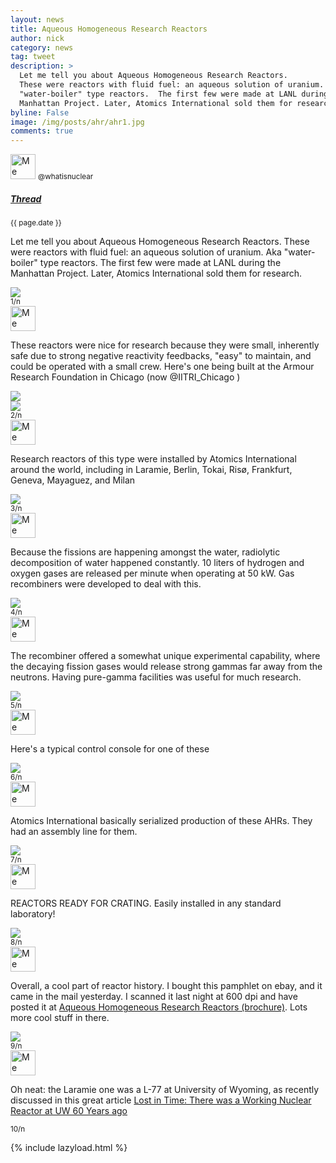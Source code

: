 ```yaml
---
layout: news
title: Aqueous Homogeneous Research Reactors
author: nick
category: news
tag: tweet
description: >
  Let me tell you about Aqueous Homogeneous Research Reactors.
  These were reactors with fluid fuel: an aqueous solution of uranium. Aka
  "water-boiler" type reactors.  The first few were made at LANL during the 
  Manhattan Project. Later, Atomics International sold them for research.
byline: False
image: /img/posts/ahr/ahr1.jpg
comments: true
---
```


<div class="row">
<div class="col-md-6" markdown="1">

<div class="list-group">
  <div class="list-group-item">
    <div class="d-flex w-100 justify-content-between">
      <img src="/img/IMG_4937_sm.png" class="rounded-circle mr-1" alt="Me" width="40" height="40">
      <small>@whatisnuclear</small>
      <h5 class="mb-1 p-2"><a href="https://twitter.com/whatisnuclear/status/1791521446281498801">Thread</a></h5>
      <small>{{ page.date }}</small>
    </div>
    <div class="card">
    <p class="mb-1 p-2">Let me tell you about Aqueous Homogeneous Research Reactors.
    These were reactors with fluid fuel: an aqueous solution of uranium. Aka
    "water-boiler" type reactors.  The first few were made at LANL during the 
    Manhattan Project. Later, Atomics International sold them for research.</p>
    <img src="/img/posts/ahr/ahr1.jpg" class="rounded mx-auto card-img w-75"> 
  </div>
    <small>1/n</small>
  </div>

  <div class="list-group-item">
    <div class="d-flex w-100 justify-content-between">
      <img src="/img/IMG_4937_sm.png" class="rounded-circle mr-1" alt="Me" width="40" height="40">
    </div>
    <div class="card">
    <p class="mb-1 p-2">These reactors were nice for research because they were
    small, inherently safe due to strong negative reactivity feedbacks, "easy"
    to maintain, and could be operated with a small crew. Here's one being built
    at the Armour Research Foundation in Chicago (now @IITRI_Chicago ) </p>
    <div class="row">
      <div class="col-6">
        <a href="/img/posts/ahr/ahr2.jpg"><img src="/img/posts/ahr/ahr2.jpg" class="rounded mx-auto card-img"></a>
      </div>
      <div class="col-6">
        <a href="/img/posts/ahr/ahr3.jpg"><img src="/img/posts/ahr/ahr3.jpg" class="rounded mx-auto card-img"></a>
      </div>
    </div>
  </div>
    <small>2/n</small>
  </div>

  <div class="list-group-item">
    <div class="d-flex w-100 justify-content-between">
      <img src="/img/IMG_4937_sm.png" class="rounded-circle mr-1" alt="Me" width="40" height="40">
    </div>
    <div class="card"> <p class="mb-1 p-2">Research reactors of this type were
    installed by Atomics International around the world, including in Laramie,
    Berlin, Tokai, Risø, Frankfurt, Geneva, Mayaguez, and Milan</p>
      <a href="/img/posts/ahr/ahr4.jpg"><img src="/img/posts/ahr/ahr4.jpg" class="rounded mx-auto card-img"></a>
  </div>
    <small>3/n</small>
  </div>

  <div class="list-group-item">
    <div class="d-flex w-100 justify-content-between">
      <img src="/img/IMG_4937_sm.png" class="rounded-circle mr-1" alt="Me" width="40" height="40">
    </div> <div class="card"> <p class="mb-1 p-2">Because the fissions are happening
    amongst the water, radiolytic decomposition of water happened constantly. 10
    liters of hydrogen and oxygen gases are released per minute when operating
    at 50 kW. Gas recombiners were developed to deal with this.</p>
      <a href="/img/posts/ahr/ahr5.jpg"><img src="/img/posts/ahr/ahr5.jpg" class="rounded mx-auto card-img"></a>
  </div>
    <small>4/n</small>
  </div>

  <div class="list-group-item">
    <div class="d-flex w-100 justify-content-between">
      <img src="/img/IMG_4937_sm.png" class="rounded-circle mr-1" alt="Me" width="40" height="40">
    </div> <div class="card"> <p class="mb-1 p-2">The recombiner offered a somewhat
    unique experimental capability, where the decaying fission gases would
    release strong gammas far away from the neutrons. Having pure-gamma
    facilities was useful for much research.</p> <a
    href="/img/posts/ahr/ahr6.jpg"><img src="/img/posts/ahr/ahr6.jpg"
    class="rounded mx-auto card-img"></a>
  </div>
    <small>5/n</small>
  </div>

  <div class="list-group-item">
    <div class="d-flex w-100 justify-content-between">
      <img src="/img/IMG_4937_sm.png" class="rounded-circle mr-1" alt="Me" width="40" height="40">
    </div> <div class="card"> <p class="mb-1 p-2">Here's a typical control console for one of these </p> <a
    href="/img/posts/ahr/ahr7.jpg"><img src="/img/posts/ahr/ahr7.jpg"
    class="rounded mx-auto card-img"></a>
  </div>
    <small>6/n</small>
  </div>

  <div class="list-group-item">
    <div class="d-flex w-100 justify-content-between">
      <img src="/img/IMG_4937_sm.png" class="rounded-circle mr-1" alt="Me" width="40" height="40">
    </div> <div class="card"> <p class="mb-1 p-2">Atomics International basically
    serialized production of these AHRs. They had an assembly line for them.</p>
    <a
    href="/img/posts/ahr/ahr8.jpg"><img src="/img/posts/ahr/ahr8.jpg"
    class="rounded mx-auto card-img"></a>
  </div>
    <small>7/n</small>
  </div>

  <div class="list-group-item">
    <div class="d-flex w-100 justify-content-between">
      <img src="/img/IMG_4937_sm.png" class="rounded-circle mr-1" alt="Me" width="40" height="40">
    </div> <div class="card"> <p class="mb-1 p-2">REACTORS READY FOR CRATING. 
Easily installed in any standard laboratory! </p>
    <a
    href="/img/posts/ahr/ahr9.jpg"><img src="/img/posts/ahr/ahr9.jpg"
    class="rounded mx-auto card-img"></a>
  </div>
    <small>8/n</small>
  </div>

  <div class="list-group-item">
    <div class="d-flex w-100 justify-content-between">
      <img src="/img/IMG_4937_sm.png" class="rounded-circle mr-1" alt="Me" width="40" height="40">
    </div> <div class="card"> <p class="mb-1 p-2">Overall, a cool part of reactor
    history. I bought this pamphlet on ebay, and it came in the mail yesterday.
    I scanned it last night at 600 dpi and have posted it at <a
    href="https://archive.org/details/aqueous-homogeneous-research-reactors">Aqueous
    Homogeneous Research Reactors (brochure)</a>. Lots more cool stuff in there.
    </p>
    <a
    href="/img/posts/ahr/ahr10.jpg"><img src="/img/posts/ahr/ahr10.jpg"
    class="rounded mx-auto card-img"></a>
  </div>
    <small>9/n</small>
  </div>

  <div class="list-group-item">
    <div class="d-flex w-100 justify-content-between">
      <img src="/img/IMG_4937_sm.png" class="rounded-circle mr-1" alt="Me" width="40" height="40">
    </div> <div class="card"> <p class="mb-1 p-2">Oh neat: the Laramie one was a
    L-77 at University of Wyoming, as recently discussed in this great article
    <a href="https://cowboystatedaily.com/2024/03/23/urban-myth-busted-there-was-a-tiny-working-nuclear-reactor-at-uw-50-years-ago/">Lost in Time: There was a Working Nuclear Reactor at UW 60 Years ago</a>
    </p>
    </div>
    <small>10/n</small>
  </div>

</div>

</div>
</div>

{% include lazyload.html %}
